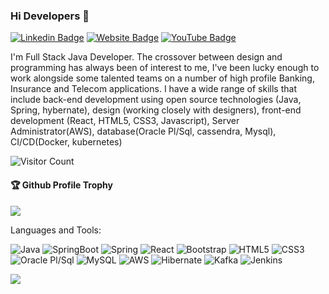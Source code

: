 ### Hi Developers 👋

[![Linkedin Badge](https://img.shields.io/badge/-Pradyumna-blue?style=flat-square&logo=Linkedin&logoColor=white&link=https://www.linkedin.com/in/pradyumnabisoyi/)](https://www.linkedin.com/in/pradyumnabisoyi/)
[![Website Badge](https://img.shields.io/badge/WebSite-Chatashali-darkmagenta)](https://www.chatashali.com)
[![YouTube Badge](https://img.shields.io/badge/-Chatashali-red?style=flat-square&logo=Youtube&logoColor=white&link=https://www.youtube.com/channel/UCsytUzrd7WEin3NKu_n3siQ/)](https://www.youtube.com/channel/UCsytUzrd7WEin3NKu_n3siQ)

I'm
Full Stack Java Developer. 
The crossover between design and programming has always been of interest to me, I've been lucky enough to work alongside some talented teams on a number of high profile Banking, Insurance and Telecom applications. I have a wide range of skills that include back-end development using open source technologies (Java, Spring, hybernate), design (working closely with designers), front-end development (React, HTML5, CSS3, Javascript), Server Administrator(AWS), database(Oracle Pl/Sql, cassendra, Mysql), CI/CD(Docker, kubernetes)


![Visitor Count](https://profile-counter.glitch.me/pradyumnabisoyi/count.svg)

<div>
  <h4>🏆 Github Profile Trophy</h4>
  <a href="https://github.com/ryo-ma/github-profile-trophy">
    <img src="https://github-profile-trophy.vercel.app/?username=pradyumnabisoyi&column=7"/>
  </a>
</div>

Languages and Tools: 

<img alt="Java" src="https://img.shields.io/badge/Java-%23ED8B00.svg?style=flat-square&logo=OpenJDK&logoColor=white"/> <img alt="SpringBoot" src="https://img.shields.io/badge/Springboot-%66ba7d.svg?style=flat-square&logo=springboot&logoColor=white"/> <img alt="Spring" src="https://img.shields.io/badge/Spring-%23DD0031.svg?style=flat-square&logo=Spring&logoColor=white"/> <img alt="React" src="https://img.shields.io/badge/React-%2320232a.svg?style=flat-square&logo=react&logoColor=%2361DAFB"/> <img alt="Bootstrap" src="https://img.shields.io/badge/Bootstrap-%23563D7C.svg?style=flat-square&logo=bootstrap&logoColor=white"/> <img alt="HTML5" src="https://img.shields.io/badge/Html5-%23E34F26.svg?style=flat-square&logo=html5&logoColor=white"/> <img alt="CSS3" src="https://img.shields.io/badge/Css3-%231572B6.svg?style=flat-square&logo=css3&logoColor=white"/> <img alt="Oracle Pl/Sql" src="https://img.shields.io/badge/PlSQL-%23ED8B00.svg?style=flat-square&logo=oracle&logoColor=white"/> <img alt="MySQL" src="https://img.shields.io/badge/Mysql-%2300f.svg?style=flat-square&logo=mysql&logoColor=white"/> <img alt="AWS" src="https://img.shields.io/badge/Aws-%23FF26BE.svg?style=flat-square&logo=Amazon AWS&logoColor=white"/> <img alt="Hibernate" src="https://img.shields.io/badge/Hibernate-%948e72.svg?style=flat-square&logo=hibernate&logoColor=white"/> <img alt="Kafka" src="https://img.shields.io/badge/Kafka-%2320232a.svg?style=flat-square&logo=Apache Kafka&logoColor=%2361DAFB"/> <img alt="Jenkins" src="https://img.shields.io/badge/Jenkins-%23DD0031.svg?style=flat-square&logo=Jenkins&logoColor=white"/>

![](https://activity-graph.herokuapp.com/graph?username=pradyumnabisoyi&theme=react-dark&area=true)
<!--
**pradyumnabisoyi/pradyumnabisoyi** is a ✨ _special_ ✨ repository because its `README.md` (this file) appears on your GitHub profile.

Here are some ideas to get you started:

- 🔭 I’m currently working on ...
- 🌱 I’m currently learning ...
- 👯 I’m looking to collaborate on ...
- 🤔 I’m looking for help with ...
- 💬 Ask me about ...
- 📫 How to reach me: ...
- 😄 Pronouns: ...
- ⚡ Fun fact: ...
-->
